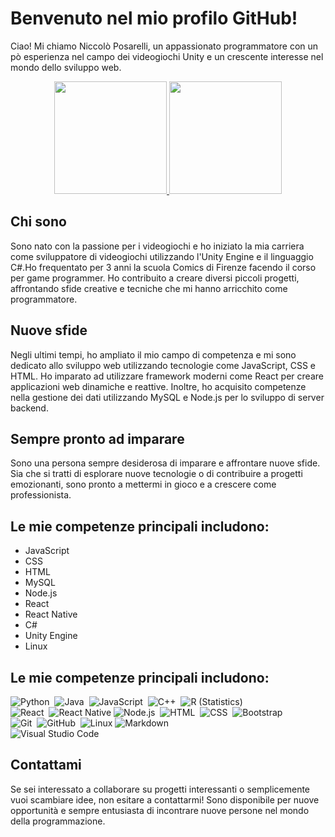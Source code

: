 
# Benvenuto nel mio profilo GitHub!

Ciao! Mi chiamo Niccolò Posarelli, un appassionato programmatore con un pò esperienza nel campo dei videogiochi Unity e un crescente interesse nel mondo dello sviluppo web.


<p align="center">
<a href="https://github.com/AVS1508">
  <img height="180em" src="https://github-readme-stats-eight-theta.vercel.app/api?username=RedViper234&show_icons=true&theme=vue-dark&include_all_commits=true&count_private=true" />
  <img height="180em" src="https://github-readme-stats-eight-theta.vercel.app/api/top-langs/?username=RedViper234&layout=compact&exclude_lang=java+r&theme=vue-dark" />
</a>
</p>

## Chi sono

Sono nato con la passione per i videogiochi e ho iniziato la mia carriera come sviluppatore di videogiochi utilizzando l'Unity Engine e il linguaggio C#.Ho frequentato per 3 anni la scuola Comics di Firenze facendo il corso per game programmer. Ho contribuito a creare diversi piccoli progetti, affrontando sfide creative e tecniche che mi hanno arricchito come programmatore.

## Nuove sfide

Negli ultimi tempi, ho ampliato il mio campo di competenza e mi sono dedicato allo sviluppo web utilizzando tecnologie come JavaScript, CSS e HTML. Ho imparato ad utilizzare framework moderni come React per creare applicazioni web dinamiche e reattive. Inoltre, ho acquisito competenze nella gestione dei dati utilizzando MySQL e Node.js per lo sviluppo di server backend.

## Sempre pronto ad imparare

Sono una persona sempre desiderosa di imparare e affrontare nuove sfide. Sia che si tratti di esplorare nuove tecnologie o di contribuire a progetti emozionanti, sono pronto a mettermi in gioco e a crescere come professionista.

## Le mie competenze principali includono:

- JavaScript
- CSS
- HTML
- MySQL
- Node.js
- React
- React Native
- C#
- Unity Engine
- Linux

## Le mie competenze principali includono:

![Python](https://img.shields.io/badge/-Python-333333?style=flat&logo=python)&nbsp;
![Java](https://img.shields.io/badge/-Java-333333?style=flat&logo=Java&logoColor=FFA518)&nbsp;
![JavaScript](https://img.shields.io/badge/-JavaScript-333333?style=flat&logo=javascript)&nbsp;
![C++](https://img.shields.io/badge/-C++-333333?style=flat&logo=C%2B%2B&logoColor=00599C)&nbsp;
![R (Statistics)](https://img.shields.io/badge/-R-333333?style=flat&logo=R&logoColor=276DC3)\
![React](https://img.shields.io/badge/-React-333333?style=flat&logo=react)&nbsp;
![React Native](https://img.shields.io/badge/-React%20Native-333333?style=flat&logo=react)
![Node.js](https://img.shields.io/badge/-Node.js-333333?style=flat&logo=node.js)&nbsp;
![HTML](https://img.shields.io/badge/-HTML-333333?style=flat&logo=HTML5)&nbsp;
![CSS](https://img.shields.io/badge/-CSS-333333?style=flat&logo=CSS3&logoColor=1572B6)&nbsp;
![Bootstrap](https://img.shields.io/badge/-Bootstrap-333333?style=flat&logo=bootstrap&logoColor=563D7C)\
![Git](https://img.shields.io/badge/-Git-333333?style=flat&logo=git)&nbsp;
![GitHub](https://img.shields.io/badge/-GitHub-333333?style=flat&logo=github)&nbsp;
![Linux](https://img.shields.io/badge/-Linux-333333?style=flat&logo=linux)
![Markdown](https://img.shields.io/badge/-Markdown-333333?style=flat&logo=markdown)\
![Visual Studio Code](https://img.shields.io/badge/-Visual%20Studio%20Code-333333?style=flat&logo=visual-studio-code&logoColor=007ACC)&nbsp;

## Contattami

Se sei interessato a collaborare su progetti interessanti o semplicemente vuoi scambiare idee, non esitare a contattarmi! Sono disponibile per nuove opportunità e sempre entusiasta di incontrare nuove persone nel mondo della programmazione.

